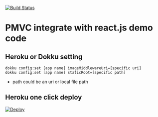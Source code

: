 [![Build Status](https://travis-ci.org/pmvc/react-pmvc.svg?branch=master)](https://travis-ci.org/pmvc/react-pmvc)

PMVC integrate with react.js demo code 
===============

## Heroku or Dokku setting
```
dokku config:set [app name] imageMiddlewareUri=[specific uri]
dokku config:set [app name] staticRoot=[specific path]
```
* path could be an uri or local file path 

## Heroku one click deploy
[![Deploy](https://www.herokucdn.com/deploy/button.png)](https://heroku.com/deploy?template=https://github.com/pmvc/pmvc-static)


